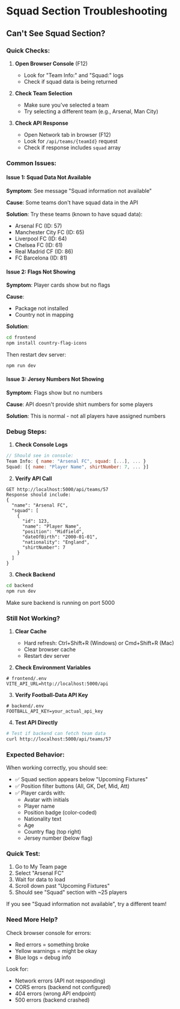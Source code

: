 # Squad Section Troubleshooting

## Can't See Squad Section?

### Quick Checks:

1. **Open Browser Console** (F12)

   - Look for "Team Info:" and "Squad:" logs
   - Check if squad data is being returned

2. **Check Team Selection**

   - Make sure you've selected a team
   - Try selecting a different team (e.g., Arsenal, Man City)

3. **Check API Response**
   - Open Network tab in browser (F12)
   - Look for `/api/teams/{teamId}` request
   - Check if response includes `squad` array

### Common Issues:

#### Issue 1: Squad Data Not Available

**Symptom**: See message "Squad information not available"

**Cause**: Some teams don't have squad data in the API

**Solution**: Try these teams (known to have squad data):

- Arsenal FC (ID: 57)
- Manchester City FC (ID: 65)
- Liverpool FC (ID: 64)
- Chelsea FC (ID: 61)
- Real Madrid CF (ID: 86)
- FC Barcelona (ID: 81)

#### Issue 2: Flags Not Showing

**Symptom**: Player cards show but no flags

**Cause**:

- Package not installed
- Country not in mapping

**Solution**:

```bash
cd frontend
npm install country-flag-icons
```

Then restart dev server:

```bash
npm run dev
```

#### Issue 3: Jersey Numbers Not Showing

**Symptom**: Flags show but no numbers

**Cause**: API doesn't provide shirt numbers for some players

**Solution**: This is normal - not all players have assigned numbers

### Debug Steps:

1. **Check Console Logs**

```javascript
// Should see in console:
Team Info: { name: "Arsenal FC", squad: [...], ... }
Squad: [{ name: "Player Name", shirtNumber: 7, ... }]
```

2. **Verify API Call**

```
GET http://localhost:5000/api/teams/57
Response should include:
{
  "name": "Arsenal FC",
  "squad": [
    {
      "id": 123,
      "name": "Player Name",
      "position": "Midfield",
      "dateOfBirth": "2000-01-01",
      "nationality": "England",
      "shirtNumber": 7
    }
  ]
}
```

3. **Check Backend**

```bash
cd backend
npm run dev
```

Make sure backend is running on port 5000

### Still Not Working?

1. **Clear Cache**

   - Hard refresh: Ctrl+Shift+R (Windows) or Cmd+Shift+R (Mac)
   - Clear browser cache
   - Restart dev server

2. **Check Environment Variables**

```env
# frontend/.env
VITE_API_URL=http://localhost:5000/api
```

3. **Verify Football-Data API Key**

```env
# backend/.env
FOOTBALL_API_KEY=your_actual_api_key
```

4. **Test API Directly**

```bash
# Test if backend can fetch team data
curl http://localhost:5000/api/teams/57
```

### Expected Behavior:

When working correctly, you should see:

- ✅ Squad section appears below "Upcoming Fixtures"
- ✅ Position filter buttons (All, GK, Def, Mid, Att)
- ✅ Player cards with:
  - Avatar with initials
  - Player name
  - Position badge (color-coded)
  - Nationality text
  - Age
  - Country flag (top right)
  - Jersey number (below flag)

### Quick Test:

1. Go to My Team page
2. Select "Arsenal FC"
3. Wait for data to load
4. Scroll down past "Upcoming Fixtures"
5. Should see "Squad" section with ~25 players

If you see "Squad information not available", try a different team!

### Need More Help?

Check browser console for errors:

- Red errors = something broke
- Yellow warnings = might be okay
- Blue logs = debug info

Look for:

- Network errors (API not responding)
- CORS errors (backend not configured)
- 404 errors (wrong API endpoint)
- 500 errors (backend crashed)
